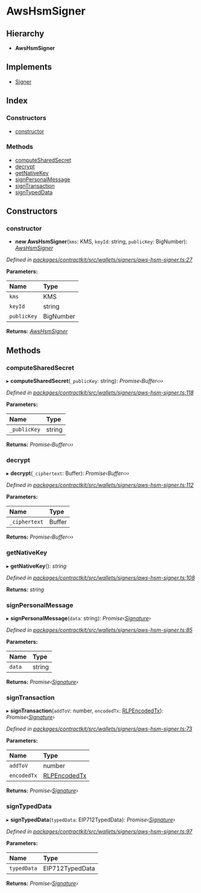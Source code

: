 # AwsHsmSigner

## Hierarchy

* **AwsHsmSigner**

## Implements

* [Signer](../interfaces/_wallets_signers_signer_.signer.md)

## Index

### Constructors

* [constructor](../classes/_wallets_signers_aws_hsm_signer_.awshsmsigner.md#constructor)

### Methods

* [computeSharedSecret](../classes/_wallets_signers_aws_hsm_signer_.awshsmsigner.md#computesharedsecret)
* [decrypt](../classes/_wallets_signers_aws_hsm_signer_.awshsmsigner.md#decrypt)
* [getNativeKey](../classes/_wallets_signers_aws_hsm_signer_.awshsmsigner.md#getnativekey)
* [signPersonalMessage](../classes/_wallets_signers_aws_hsm_signer_.awshsmsigner.md#signpersonalmessage)
* [signTransaction](../classes/_wallets_signers_aws_hsm_signer_.awshsmsigner.md#signtransaction)
* [signTypedData](../classes/_wallets_signers_aws_hsm_signer_.awshsmsigner.md#signtypeddata)

## Constructors

### constructor

+ **new AwsHsmSigner**\(`kms`: KMS, `keyId`: string, `publicKey`: BigNumber\): [_AwsHsmSigner_](../classes/_wallets_signers_aws_hsm_signer_.awshsmsigner.md)

_Defined in_ [_packages/contractkit/src/wallets/signers/aws-hsm-signer.ts:27_](https://github.com/celo-org/celo-monorepo/blob/master/packages/contractkit/src/wallets/signers/aws-hsm-signer.ts#L27)

**Parameters:**

| Name | Type |
| :--- | :--- |
| `kms` | KMS |
| `keyId` | string |
| `publicKey` | BigNumber |

**Returns:** [_AwsHsmSigner_](../classes/_wallets_signers_aws_hsm_signer_.awshsmsigner.md)

## Methods

### computeSharedSecret

▸ **computeSharedSecret**\(`_publicKey`: string\): _Promise‹Buffer‹››_

_Defined in_ [_packages/contractkit/src/wallets/signers/aws-hsm-signer.ts:118_](https://github.com/celo-org/celo-monorepo/blob/master/packages/contractkit/src/wallets/signers/aws-hsm-signer.ts#L118)

**Parameters:**

| Name | Type |
| :--- | :--- |
| `_publicKey` | string |

**Returns:** _Promise‹Buffer‹››_

### decrypt

▸ **decrypt**\(`_ciphertext`: Buffer\): _Promise‹Buffer‹››_

_Defined in_ [_packages/contractkit/src/wallets/signers/aws-hsm-signer.ts:112_](https://github.com/celo-org/celo-monorepo/blob/master/packages/contractkit/src/wallets/signers/aws-hsm-signer.ts#L112)

**Parameters:**

| Name | Type |
| :--- | :--- |
| `_ciphertext` | Buffer |

**Returns:** _Promise‹Buffer‹››_

### getNativeKey

▸ **getNativeKey**\(\): _string_

_Defined in_ [_packages/contractkit/src/wallets/signers/aws-hsm-signer.ts:108_](https://github.com/celo-org/celo-monorepo/blob/master/packages/contractkit/src/wallets/signers/aws-hsm-signer.ts#L108)

**Returns:** _string_

### signPersonalMessage

▸ **signPersonalMessage**\(`data`: string\): _Promise‹_[_Signature_](../classes/_utils_signature_utils_.signature.md)_›_

_Defined in_ [_packages/contractkit/src/wallets/signers/aws-hsm-signer.ts:85_](https://github.com/celo-org/celo-monorepo/blob/master/packages/contractkit/src/wallets/signers/aws-hsm-signer.ts#L85)

**Parameters:**

| Name | Type |
| :--- | :--- |
| `data` | string |

**Returns:** _Promise‹_[_Signature_](../classes/_utils_signature_utils_.signature.md)_›_

### signTransaction

▸ **signTransaction**\(`addToV`: number, `encodedTx`: [RLPEncodedTx](../interfaces/_utils_signing_utils_.rlpencodedtx.md)\): _Promise‹_[_Signature_](../classes/_utils_signature_utils_.signature.md)_›_

_Defined in_ [_packages/contractkit/src/wallets/signers/aws-hsm-signer.ts:73_](https://github.com/celo-org/celo-monorepo/blob/master/packages/contractkit/src/wallets/signers/aws-hsm-signer.ts#L73)

**Parameters:**

| Name | Type |
| :--- | :--- |
| `addToV` | number |
| `encodedTx` | [RLPEncodedTx](../interfaces/_utils_signing_utils_.rlpencodedtx.md) |

**Returns:** _Promise‹_[_Signature_](../classes/_utils_signature_utils_.signature.md)_›_

### signTypedData

▸ **signTypedData**\(`typedData`: EIP712TypedData\): _Promise‹_[_Signature_](../classes/_utils_signature_utils_.signature.md)_›_

_Defined in_ [_packages/contractkit/src/wallets/signers/aws-hsm-signer.ts:97_](https://github.com/celo-org/celo-monorepo/blob/master/packages/contractkit/src/wallets/signers/aws-hsm-signer.ts#L97)

**Parameters:**

| Name | Type |
| :--- | :--- |
| `typedData` | EIP712TypedData |

**Returns:** _Promise‹_[_Signature_](../classes/_utils_signature_utils_.signature.md)_›_

